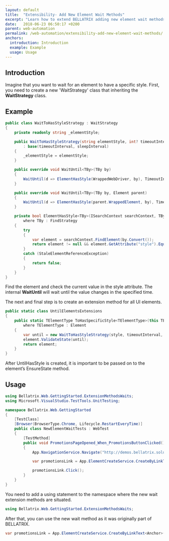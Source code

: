 ```yaml
---
layout: default
title:  "Extensibility- Add New Element Wait Methods"
excerpt: "Learn how to extend BELLATRIX adding new element wait methods."
date:   2018-06-23 06:50:17 +0200
parent: web-automation
permalink: /web-automation/extensibility-add-new-element-wait-methods/
anchors:
  introduction: Introduction
  example: Example
  usage: Usage
---
```

Introduction
------------
Imagine that you want to wait for an element to have a specific style. First, you need to create a new 'WaitStrategy' class that inheriting the **WaitStrategy** class.

Example
-------
```csharp
public class WaitToHasStyleStrategy : WaitStrategy
{
    private readonly string _elementStyle;

    public WaitToHasStyleStrategy(string elementStyle, int? timeoutInterval = null, int? sleepInterval = null)
        : base(timeoutInterval, sleepInterval)
    {
        _elementStyle = elementStyle;
    }

    public override void WaitUntil<TBy>(TBy by)
    {
        WaitUntil(d => ElementHasStyle(WrappedWebDriver, by), TimeoutInterval, SleepInterval);
    }

    public override void WaitUntil<TBy>(TBy by, Element parent)
    {
        WaitUntil(d => ElementHasStyle(parent.WrappedElement, by), TimeoutInterval, SleepInterval);
    }

    private bool ElementHasStyle<TBy>(ISearchContext searchContext, TBy by)
        where TBy : FindStrategy
    {
        try
        {
            var element = searchContext.FindElement(by.Convert());
            return element != null && element.GetAttribute("style").Equals(_elementStyle);
        }
        catch (StaleElementReferenceException)
        {
            return false;
        }
    }
}
```
Find the element and check the current value in the style attribute. The internal **WaitUntil** will wait until the value changes in the specified time.

The next and final step is to create an extension method for all UI elements.

```csharp
public static class UntilElementsExtensions
{
    public static TElementType ToHasSpecificStyle<TElementType>(this TElementType element, string style, int? timeoutInterval = null, int? sleepInterval = null)
        where TElementType : Element
    {
        var until = new WaitToHasStyleStrategy(style, timeoutInterval, sleepInterval);
        element.ValidateState(until);
        return element;
    }
}
```
After UntilHasStyle is created, it is important to be passed on to the element’s EnsureState method.

Usage
------------
```csharp
using Bellatrix.Web.GettingStarted.ExtensionMethodsWaits;
using Microsoft.VisualStudio.TestTools.UnitTesting;

namespace Bellatrix.Web.GettingStarted
{
    [TestClass]
    [Browser(BrowserType.Chrome, Lifecycle.RestartEveryTime)]
    public class NewElementWaitTests : WebTest
    {
        [TestMethod]
        public void PromotionsPageOpened_When_PromotionsButtonClicked()
        {
            App.NavigationService.Navigate("http://demos.bellatrix.solutions/");

            var promotionsLink = App.ElementCreateService.CreateByLinkText<Anchor>("promo").ToHasStyle("padding: 1.618em 1em");

            promotionsLink.Click();
        }
    }
}
```
You need to add a using statement to the namespace where the new wait extension methods are situated.

```csharp
using Bellatrix.Web.GettingStarted.ExtensionMethodsWaits;
```
After that, you can use the new wait method as it was originally part of BELLATRIX.
```csharp
var promotionsLink = App.ElementCreateService.CreateByLinkText<Anchor>("promo").ToHasStyle("padding: 1.618em 1em");
```